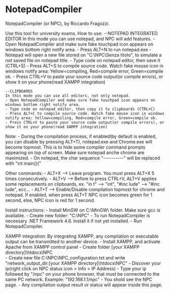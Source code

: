 # NotepadCompiler

NotepadCompiler (or NPC), by Riccardo Fragozzi.

Use this tool for university exams. How to use:
	--NOTEPAD INTEGRATED EDITOR
	In this mode you can use notepad, and NPC will add features.
	- Open NotepadCompiler and make sure fake touchpad icon appears on windows bottom right notify area.
	- Press ALT+N to run notepad.exe
	- Notepad will open a new file stored on "C:\NPC\Senza titolo", to simulate a not saved file on notepad title.
	- Type code on notepad editor, then save it (CTRL+S)
	- Press ALT+S to compile source code. Watch fake mouse icon in windows notify area: Yellow=compiling, Red=compile error, Green=compile ok.
	- Press CTRL+V to paste your source code output(or compile errors), or show it on your phone(read XAMPP integration)
	
	--CLIPBOARDS
	In this mode you can use all editors, not only notepad.
	- Open NotepadCompiler and make sure fake touchpad icon appears on windows bottom right notify area.
	- Type code on notepad editor, then copy it to clipboards (CTRL+C)
	- Press ALT+C to compile source code. Watch fake mouse icon in windows notify area: Yellow=compiling, Red=compile error, Green=compile ok.
	- Press CTRL+V to paste your source code output(or compile errors), or show it on your phone(read XAMPP integration)

Note:
	- During the compilation process, if enabled(by default is enabled, you can disable by pressing ALT+T), notepad.exe and Chrome.exe will become topmost.
	  This is to hide some compiler command prompts appearing on top of screen. Make sure notepad anche chrome are maximized.
	- On notepad, the char sequence "----------" will be replaced with "int main(){"
	
Other commands:
	- ALT+X --> Leave program. You must press ALT+X 5 times consecutively.
	- ALT+V --> Before to press CTRL+V, ALT+V applies some replacements on clipboards, ex. "in t" --> "int", "#inc lude" --> "#inc lude", ecc...
	- ALT+T --> Enable/Disable compilation topmost for chrome and notepad. If enabled, when press ALT+T NPC icon becomes green for 1 second, else, NPC icon is red for 1 second.


Install instructions:
	- Install MinGW on C:\MinGW\ folder. Make sure gcc is available.
	- Create new folder: "C:\NPC\"
	- To run NotepadCompiler is necessary .NET Framework 4.6. Install it if not yet installed.
	- Run NotepadCompiler.
	
XAMPP integration:
	By integrating XAMPP, any compilation or executable output can be transmitted to another device.
	- Install XAMPP, and activate Apache from XAMPP control panel
	- Create folder [your XAMPP directory]\htdocs\NPC\
	- Create new file C:\NPC\NPC_configuration.txt and write "network_output_dir:[your XAMPP directory]\htdocs\NPC\"
	- Discover your ip(right click on NPC status icon > Info > IP Address)
	- Type your ip followed by "/npc" on your phone browser, that must be connected to the same PC network. Example: "192.168.1.1/npc"
	- You shold see the NPC page.
	- Any compilation output result or status will appear inside this page.
	
	
	